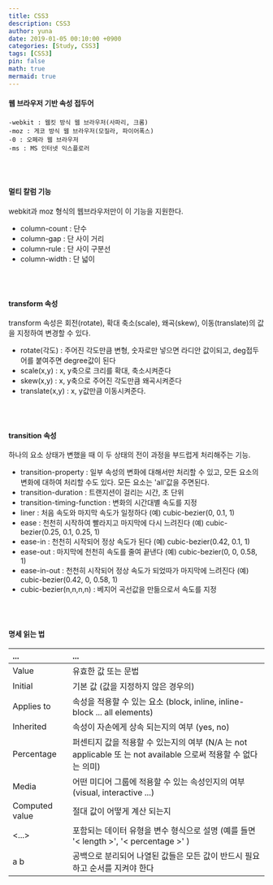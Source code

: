 ```yaml
---
title: CSS3
description: CSS3
author: yuna
date: 2019-01-05 00:10:00 +0900
categories: [Study, CSS3]
tags: [CSS3]
pin: false
math: true
mermaid: true
---
```


#### 웹 브라우저 기반 속성 접두어
```
-webkit : 웹킷 방식 웹 브라우저(사파리, 크롬)
-moz : 게코 방식 웹 브라우저(모질라, 파이어폭스)
-0 : 오페라 웹 브라우저
-ms : MS 인터넷 익스플로러
```

<br/>
<br/>

#### 멀티 칼럼 기능
webkit과 moz 형식의 웹브라우저만이 이 기능을 지원한다.
- column-count : 단수
- column-gap : 단 사이 거리
- column-rule : 단 사이 구분선
- column-width : 단 넓이

<br/>
<br/>

#### transform 속성
transform 속성은 회전(rotate), 확대 축소(scale), 왜곡(skew), 이동(translate)의 값을 지정하여 변경할 수 있다.
- rotate(각도) : 주어진 각도만큼 변형, 숫자로만 넣으면 라디안 값이되고, deg접두어를 붙여주면 degree값이 된다
- scale(x,y) : x, y축으로 크리를 확대, 축소시켜준다
- skew(x,y) : x, y축으로 주어진 각도만큼 왜곡시켜준다
- translate(x,y) : x, y값만큼 이동시켜준다.

<br/>
<br/>

#### transition 속성
하나의 요소 상태가 변했을 때 이 두 상태의 전이 과정을 부드럽게 처리해주는 기능.
- transition-property : 일부 속성의 변화에 대해서만 처리할 수 있고, 모든 요소의 변화에 대하여 처리할 수도 있다. 모든 요소는 'all'값을 주면된다.
- transition-duration : 트랜지션이 걸리는 시간, 초 단위
- transition-timing-function : 변화의 시간대별 속도를 지정
- liner : 처음 속도와 마지막 속도가 일정하다 (예) cubic-bezier(0, 0.1, 1)
- ease : 천천히 시작하여 빨라지고 마지막에 다시 느려진다 (예) cubic-bezier(0.25, 0.1, 0.25, 1)
- ease-in : 천천히 시작되어 정상 속도가 된다 (예) cubic-bezier(0.42, 0.1, 1)
- ease-out : 마지막에 천천히 속도를 줄여 끝낸다 (예) cubic-bezier(0, 0, 0.58, 1)
- ease-in-out : 천천히 시작되어 정상 속도가 되었따가 마지막에 느려진다 (예) cubic-bezier(0.42, 0, 0.58, 1)
- cubic-bezier(n,n,n,n) : 베지어 곡선값을 만듦으로서 속도를 지정

<br/>
<br/>

#### 명세 읽는 법
| ...            | ...                                                                                                            |
| :------------- | :------------------------------------------------------------------------------------------------------------- |
| Value          | 유효한 값 또는 문법                                                                                            |
| Initial        | 기본 값 (값을 지정하지 않은 경우의)                                                                            |
| Applies to     | 속성을 적용할 수 있는 요소 (block, inline, inline-block ... all elements)                                      |
| Inherited      | 속성이 자손에게 상속 되는지의 여부 (yes, no)                                                                   |
| Percentage     | 퍼센티지 값을 적용할 수 있는지의 여부 (N/A 는 not applicable 또 는 not available 으로써 적용할 수 없다는 의미) |
| Media          | 어떤 미디어 그룹에 적용할 수 있는 속성인지의 여부 (visual, interactive ...)                                    |
| Computed value | 절대 값이 어떻게 계산 되는지                                                                                   |
| <...>          | 포함되는 데이터 유형을 변수 형식으로 설명 (예를 들면  '< length >', '< percentage  >'  )                       |
| a b            | 공백으로 분리되어 나열된 값들은 모든 값이 반드시 필요하고 순서를 지켜야 한다                                   |

<!-- | \|             | 둘 이상의 값이 이것으로 분리되어 있으면 하나의 값은 반드시 필요 하고 하나만 필요하다                                          |
| \|\|           | 둘 이상의 값이 이것으로 분리되어 있으면 하나 또는 하나 이상 반드 시 필요하고 순서는 지키지 않아도 된다                        |
| &&             | 둘 이상의 값이 이것으로 분리되어 있으면 모든 값이 반드시 필요하 고 순서는 지키지 않아도 된다                                  |
| [...]          | 값을 그룹핑 한다                                                                                                              |
| *              | 선행되는 유형의 값은 생략하거나 한 번 이상 등장할 수 있다                                                                     |
| +              | 선행되는 유형의 값은 반드시 필요하고 한 번 이상 필요하다                                                                      |
| ?              | 선행되는 유형의 값은 생략하거나 한 번만 필요하다                                                                              |
| {a,b}          | 선행되는 유형의 값은 적어도 'a' 번 필요하고 최대한 'b' 번 필요하다. (예를 들면 border-color 속성의 Value는 {1,4} 이다)        |
| (...)          | 인용부호 밖에 있는 괄호는 값의 묶음을 위해 사용되므로 문자 그대 로 출력해야 한다 (예 background:url(...)\;)                   |
| /              | 인용부호 밖에 있는 슬러시는 값의 연결을 위해 사용되므로 문자 그 대로 출력해야 한다 (예 font:12px/1.2 Sans-serif;)             |
| ,              | 인용부호 밖에 있는 쉼표는 값의 연결을 위해 사용되므로 문자 그대 로 출력해야 한다 (예 font-family:Tahoma, Geneva, sans-serif;) | -->
